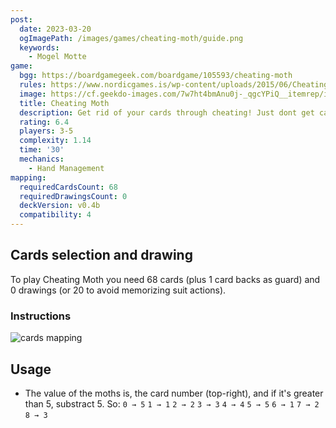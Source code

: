 ```yaml
---
post:
  date: 2023-03-20
  ogImagePath: /images/games/cheating-moth/guide.png
  keywords:
    - Mogel Motte
game:
  bgg: https://boardgamegeek.com/boardgame/105593/cheating-moth
  rules: https://www.nordicgames.is/wp-content/uploads/2015/06/Cheating_Moth_Rules_EN.pdf
  image: https://cf.geekdo-images.com/7w7ht4bmAnu0j-_qgcYPiQ__itemrep/img/71EZtVqWgq4ANjnWMB43jhOTh9w=/fit-in/246x300/filters:strip_icc()/pic2220182.jpg
  title: Cheating Moth
  description: Get rid of your cards through cheating! Just dont get caught...
  rating: 6.4
  players: 3-5
  complexity: 1.14
  time: '30'
  mechanics:
    - Hand Management
mapping:
  requiredCardsCount: 68
  requiredDrawingsCount: 0
  deckVersion: v0.4b
  compatibility: 4
---
```


## Cards selection and drawing

To play Cheating Moth you need 68 cards (plus 1 card backs as guard) and 0 drawings (or 20 to avoid memorizing suit actions).

### Instructions

![cards mapping](/images/games/cheating-moth/guide.png)

## Usage

- The value of the moths is, the card number (top-right), and if it's greater than 5, substract 5. So: `0 → 5` `1 → 1` `2 → 2` `3 → 3` `4 → 4` `5 → 5` `6 → 1` `7 → 2` `8 → 3`
